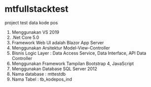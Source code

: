# mtfullstacktest
project test data kode pos

1. Menggunakan VS 2019
2. .Net Core 5.0
3. Framework Web UI adalah Blazor App Server
4. Menggunakan Arsitektur Model-View-Controller
5. Bisnis Logic Layer : Data Access Service, Data Interface, API Data Controller
6. Menggunakan Framework Tampilan Bootstrap 4, JavaScript
7. Menggunakan Database SQL Server 2012
8. Nama database : mttestdb
9. Nama Tabel : tb_kodepos_ind

